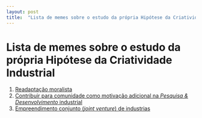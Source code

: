 ```yaml
---
layout: post
title:  "Lista de memes sobre o estudo da própria Hipótese da Criatividade Industrial"
---
```


# Lista de memes sobre o estudo da própria Hipótese da Criatividade Industrial

1. [Readaptação moralista](1/readaptacao-moralista.md)
2. [Contribuir para comunidade como motivação adicional na _Pesquisa & Desenvolvimento_ industrial](2/contribuir-comunidade-incentiva-ped.md)
3. [Empreendimento conjunto (_joint venture_) de industrias](3/empreendimento-conjunto.md)